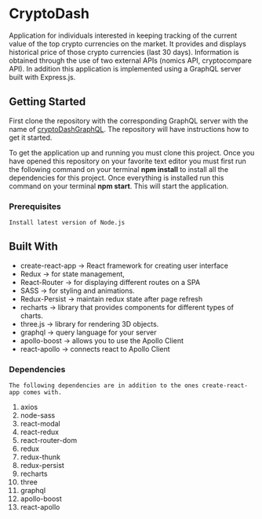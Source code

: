 # CryptoDash

Application for individuals interested in keeping tracking of the current value of the top crypto currencies on the market. It provides and displays historical price of those crypto currencies (last 30 days). Information is obtained through the use of two external APIs (nomics API, cryptocompare API). In addition this application is implemented using a GraphQL server built with Express.js.

## Getting Started

First clone the repository with the corresponding GraphQL server with the name of [cryptoDashGraphQL](https://github.com/ralph1786/cryptoDashGraphQL). The repository will have instructions how to get it started.


To get the application up and running you must clone this project. Once you have opened this repository on your favorite text editor you must first run the following command on your terminal **npm install** to install all the dependencies for this project. Once everything is installed run this command on your terminal **npm start**. This will start the application.

### Prerequisites

```
Install latest version of Node.js
``` 

## Built With

* create-react-app -> React framework for creating user interface
* Redux -> for state management, 
* React-Router -> for displaying different routes on a SPA 
* SASS -> for styling and animations.
* Redux-Persist -> maintain redux state after page refresh
* recharts -> library that provides components for different types of charts.
* three.js -> library for rendering 3D objects.
* graphql -> query language for your server
* apollo-boost -> allows you to use the Apollo Client
* react-apollo -> connects react to Apollo Client

### Dependencies
    The following dependencies are in addition to the ones create-react-app comes with.
1. axios
2. node-sass
3. react-modal
4. react-redux
5. react-router-dom
6. redux
7. redux-thunk
8. redux-persist
9. recharts
10. three
11. graphql
12. apollo-boost
13. react-apollo
  

